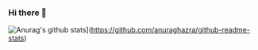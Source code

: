 ### Hi there 👋
![Anurag's github stats](https://github-readme-stats.vercel.app/api?username=sanyud24)](https://github.com/anuraghazra/github-readme-stats)

<!--
**sanyud24/sanyud24** is a ✨ _special_ ✨ repository because its `README.md` (this file) appears on your GitHub profile.




Here are some ideas to get you started:

- 🔭 I’m currently working on ...
- 🌱 I’m currently learning ...
- 👯 I’m looking to collaborate on ...
- 🤔 I’m looking for help with ...
- 💬 Ask me about ...
- 📫 How to reach me: ...
- 😄 Pronouns: ...
- ⚡ Fun fact: ...
-->
